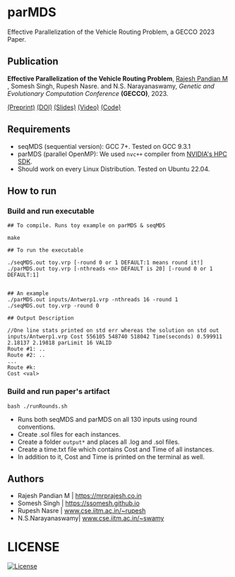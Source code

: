 # parMDS
Effective Parallelization of the Vehicle Routing Problem, a GECCO 2023 Paper.


## Publication

**Effective Parallelization of the Vehicle Routing Problem**, 
<ins>Rajesh Pandian M </ins>, Somesh Singh, Rupesh Nasre. and N.S. Narayanaswamy,
*Genetic and Evolutionary Computation Conference* **(GECCO)**, 2023.
 
 [(Preprint)](https://mrprajesh.co.in/pdfs/CVRP_v4.pdf) [(DOI)](https://dl.acm.org/doi/10.1145/3583131.3590458) [(Slides)](https://mrprajesh.co.in/pdfs/gecco-cvrp-v3.pdf) [(Video)](https://youtu.be/IWgqRR-UO6U) [(Code)](https://github.com/mrprajesh/parMDS)

## Requirements  

- seqMDS (sequential version): GCC 7+. Tested on GCC 9.3.1
- parMDS (parallel OpenMP): We used `nvc++` compiler from [NVIDIA's HPC SDK](https://developer.nvidia.com/hpc-sdk).
- Should work on every Linux Distribution. Tested on Ubuntu 22.04.


## How to run

### Build and run executable
```
## To compile. Runs toy example on parMDS & seqMDS 

make

## To run the executable

./seqMDS.out toy.vrp [-round 0 or 1 DEFAULT:1 means round it!]
./parMDS.out toy.vrp [-nthreads <n> DEFAULT is 20] [-round 0 or 1 DEFAULT:1]


## An example
./parMDS.out inputs/Antwerp1.vrp -nthreads 16 -round 1
./seqMDS.out toy.vrp -round 0

## Output Description

//One line stats printed on std err whereas the solution on std out
inputs/Antwerp1.vrp Cost 556105 548740 518042 Time(seconds) 0.599911 2.18137 2.19818 parLimit 16 VALID    
Route #1: ..
Route #2: ..
...
Route #k:
Cost <val>

```

### Build and run paper's artifact

```
bash ./runRounds.sh
```


- Runs both seqMDS and parMDS on all 130 inputs using round conventions.
- Create .sol files for each instances.
- Create a folder `output*` and places all .log and .sol files.
- Create a time.txt file which contains Cost and Time of all instances.
- In addition to it, Cost and Time is printed on the terminal as well.



## Authors 
 * Rajesh Pandian M | https://mrprajesh.co.in
 * Somesh Singh     | https://ssomesh.github.io
 * Rupesh Nasre     | www.cse.iitm.ac.in/~rupesh
 * N.S.Narayanaswamy| www.cse.iitm.ac.in/~swamy


# LICENSE
[![License](http://img.shields.io/:license-mit-blue.svg?style=flat-square)](http://badges.mit-license.org)
